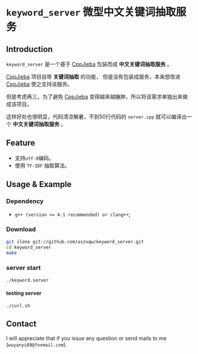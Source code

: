 # `keyword_server` 微型中文关键词抽取服务

## Introduction

`keyword_server` 是一个基于 [CppJieba] 包装而成 **中文关键词抽取服务** 。

[CppJieba] 项目自带 **关键词抽取** 的功能， 但是没有包装成服务，本来想改进 [CppJieba] 使之支持该服务。

但是考虑再三，为了避免 [CppJieba] 变得越来越臃肿，所以将该需求单独出来做成该项目。

这样好处也很明显，代码清凉解暑，不到50行代码的 `server.cpp` 就可以编译出一个 **中文关键词抽取服务** 。

## Feature

+ 支持`utf-8`编码。
+ 使用 `TF-IDF` 抽取算法。

## Usage & Example

### Dependency

* `g++ (version >= 4.1 recommended) or clang++`;

### Download

```sh
git clone git://github.com/aszxqw/keyword_server.git
cd keyword_server
make
```

### server start

```
./keyword.server
```

#### testing server

```
./curl.sh
```

## Contact

I will appreciate that if you issue any question or send mails to me (`wuyanyi09@foxmail.com`).

[CppJieba]:https://github.com/aszxqw/cppjieba
[simhash]:https://github.com/aszxqw/simhash
